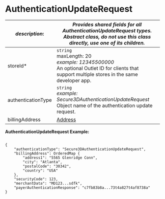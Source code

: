 
# AuthenticationUpdateRequest

| *description*: | *Provides shared fields for all AuthenticationUpdateRequest types. <br/> Abstract class, do not use this class directly, use one of its children.*| 
|----|----|
| storeId* |  ``` string ```   <br/> maxLength: 20  <br/> *example: 12345500000*  <br/> An optional Outlet ID for clients that support multiple stores in the same developer app.|
| authenticationType |  ``` string ```  <br/>  *example: Secure3DAuthenticationUpdateRequest* <br/>  Object name of the authentication update request.|
| billingAddress |  [Address](?path=docs/schemas-md/Address.md)|

**AuthenticationUpdateRequest Example:**

```{r}

{
    "authenticationType": "Secure3DAuthenticationUpdateRequest",
    "billingAddress": OrderedMap {
        "address1": "5565 Glenridge Conn",
        "city": "Atlanta",
        "postalCode": "30342",
        "country": "USA"
    },
    "securityCode": 123,
    "merchantData": "MD123...sdfk",
    "payerAuthenticationResponse": "c7fb83b8a...73t4a827t4af8738a"
}
```  
  

